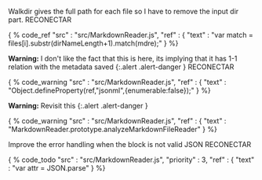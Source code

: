 Walkdir gives the full path for each file so I have to remove the input dir part. RECONECTAR

{ % code_ref
    "src" : "src/MarkdownReader.js",
    "ref" : {
        "text" : "var match = files[i].substr(dirNameLength+1).match(mdre);"
    }
%}

**Warning:**
I don't like the fact that this is here, its implying that it has 1-1 relation with the metadata saved
{:.alert .alert-danger } RECONECTAR

{ % code_warning
    "src" : "src/MarkdownReader.js",
    "ref" : {
        "text" : "Object.defineProperty(ref,\"jsonml\",{enumerable:false});"
    }
%}



**Warning:**
Revisit this
{:.alert .alert-danger }

{ % code_warning
    "src" : "src/MarkdownReader.js",
    "ref" : {
        "text" : "MarkdownReader.prototype.analyzeMarkdownFileReader"
    }
%}


Improve the error handling when the block is not valid JSON RECONECTAR

{ % code_todo
    "src" : "src/MarkdownReader.js",
    "priority" : 3,
    "ref" : {
        "text" : "var attr = JSON.parse"
    }
%}
